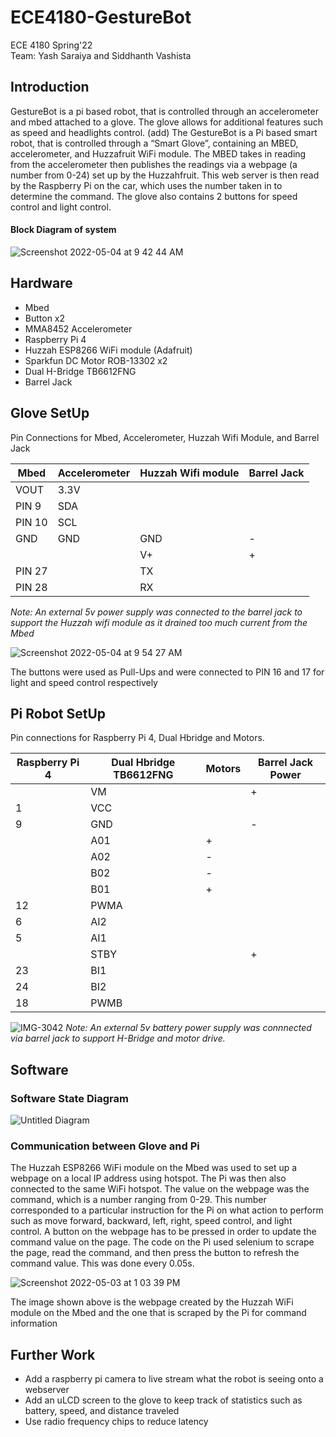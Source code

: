 # ECE4180-GestureBot
ECE 4180 Spring'22 </br>
Team: Yash Saraiya and Siddhanth Vashista </br>

## Introduction
GestureBot is a pi based robot, that is controlled through an accelerometer and mbed attached to a glove. The glove allows for additional features such as speed and headlights control. (add) The GestureBot is a Pi based smart robot, that is controlled through a “Smart Glove”, containing an MBED, accelerometer, and Huzzafruit WiFi module. The MBED takes in reading from the accelerometer then publishes the readings via a webpage (a number from 0-24) set up by the Huzzahfruit. This web server is then read by the Raspberry Pi on the car, which uses the number taken in to determine the command. The glove also contains 2 buttons for speed control and light control. 

#### Block Diagram of system
![Screenshot 2022-05-04 at 9 42 44 AM](https://user-images.githubusercontent.com/60718509/166694523-ae5a418f-7000-4c14-ae5e-04864e634a31.png)


## Hardware
 - Mbed
 - Button x2
 - MMA8452 Accelerometer
 - Raspberry Pi 4
 - Huzzah ESP8266 WiFi module (Adafruit)
 - Sparkfun DC Motor ROB-13302 x2
 - Dual H-Bridge TB6612FNG
 - Barrel Jack

## Glove SetUp
Pin Connections for Mbed, Accelerometer, Huzzah Wifi Module, and Barrel Jack

| Mbed  | Accelerometer | Huzzah Wifi module | Barrel Jack |
| ------------- | ------------- | ------------- | ------------- |
| VOUT | 3.3V |   |    |
| PIN 9  | SDA  |   |    |
| PIN 10 | SCL  |   |  |
| GND  | GND  | GND  | - |
|   |  | V+ | + |
| PIN 27 |   | TX  | |
| PIN 28  |   | RX  |  |

_Note: An external 5v power supply was connected to the barrel jack to support the Huzzah wifi module as it drained too much current from the Mbed_

![Screenshot 2022-05-04 at 9 54 27 AM](https://user-images.githubusercontent.com/60718509/166696278-1db492cc-2959-4105-999f-245e807798ea.png)

The buttons were used as Pull-Ups and were connected to PIN 16 and 17 for light and speed control respectively

## Pi Robot SetUp

Pin connections for Raspberry Pi 4, Dual Hbridge and Motors. 

|Raspberry Pi 4| Dual Hbridge TB6612FNG | Motors|Barrel Jack Power|
|-----|---------------------|-------|----------------|
||VM||+|
|1|VCC||
|9|GND||-|
||A01|+|
||A02|-|
||B02|-|
||B01|+|
|12|PWMA||
|6|AI2||
|5|AI1||
||STBY||+|
|23|BI1||
|24|BI2||
|18|PWMB||

![IMG-3042](https://user-images.githubusercontent.com/55064067/166702682-a21bafad-8e32-477b-a039-9f003d378ad2.jpg)
_Note: An external 5v battery power supply was connnected via barrel jack to support H-Bridge and motor drive._

## Software

### Software State Diagram

![Untitled Diagram](https://user-images.githubusercontent.com/55064067/166749677-1c7c8d0d-549e-48f7-9694-245ffe9050ab.jpg)


### Communication between Glove and Pi
The Huzzah ESP8266 WiFi module on the Mbed was used to set up a webpage on a local IP address using hotspot. The Pi was then also connected to the same WiFi hotspot. The value on the webpage was the command, which is a number ranging from 0-29. This number corresponded to a particular instruction for the Pi on what action to perform such as move forward, backward, left, right, speed control, and light control. A button on the webpage has to be pressed in order to update the command value on the page. The code on the Pi used selenium to scrape the page, read the command, and then press the button to refresh the command value. This was done every 0.05s.

![Screenshot 2022-05-03 at 1 03 39 PM](https://user-images.githubusercontent.com/60718509/166503509-346c42ac-1b97-444a-aa96-0cd3432ce20e.png)

The image shown above is the webpage created by the Huzzah WiFi module on the Mbed and the one that is scraped by the Pi for command information

## Further Work
 - Add a raspberry pi camera to live stream what the robot is seeing onto a webserver
 - Add an uLCD screen to the glove to keep track of statistics such as battery, speed, and distance traveled
 - Use radio frequency chips to reduce latency


